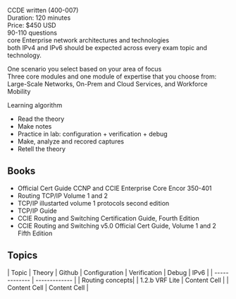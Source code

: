 CCDE written (400-007)  
Duration: 120 minutes  
Price: $450 USD  
90-110 questions  
core Enterprise network architectures and technologies  
both IPv4 and IPv6 should be expected across every exam topic and technology.  






One scenario you select based on your area of focus  
Three core modules and one module of expertise that you choose from: Large-Scale Networks, On-Prem and Cloud Services, and Workforce Mobility  

Learning algorithm
- Read the theory
- Make notes
- Practice in lab: configuration + verification + debug
- Make, analyze and recored captures
- Retell the theory 

## Books
- Official Cert Guide CCNP and CCIE Enterprise Core Encor 350-401 
- Routing TCP/IP Volume 1 and 2
- TCP/IP illustarted volume 1 protocols second edition
- TCP/IP Guide 
- CCIE Routing and Switching Certification Guide, Fourth Edition
- CCIE Routing and Switching v5.0 Official Cert Guide, Volume 1 and 2 Fifth Edition

## Topics
| Topic  | Theory | Github | Configuration | Verification | Debug | IPv6 |
| ------------- | ------------- |
| Routing concepts|
| 1.2.b VRF Lite  | Content Cell  |
| Content Cell  | Content Cell  |
